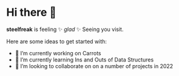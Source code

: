 # Hi there 👋


**steelfreak** is feeling ✨ _glad_ ✨ Seeing you visit.

Here are some ideas to get started with:

- 🔭 I’m currently working on Carrots
- 🌱 I’m currently learning Ins and Outs of Data Structures
- 👯 I’m looking to collaborate on on a number of projects in 2022


